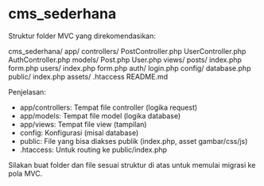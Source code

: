 # cms_sederhana

Struktur folder MVC yang direkomendasikan:

cms_sederhana/
  app/
    controllers/
      PostController.php
      UserController.php
      AuthController.php
    models/
      Post.php
      User.php
    views/
      posts/
        index.php
        form.php
      users/
        index.php
        form.php
      auth/
        login.php
  config/
    database.php
  public/
    index.php
    assets/
  .htaccess
  README.md

Penjelasan:
- app/controllers: Tempat file controller (logika request)
- app/models: Tempat file model (logika database)
- app/views: Tempat file view (tampilan)
- config: Konfigurasi (misal database)
- public: File yang bisa diakses publik (index.php, asset gambar/css/js)
- .htaccess: Untuk routing ke public/index.php

Silakan buat folder dan file sesuai struktur di atas untuk memulai migrasi ke pola MVC.